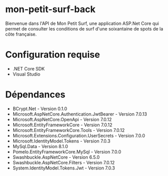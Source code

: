 # mon-petit-surf-back
Bienvenue dans l'API de Mon Petit Surf, une application ASP.Net Core qui permet de consulter les conditions de surf d'une soixantaine de spots de la côte française.

# Configuration requise
- .NET Core SDK
- Visual Studio

# Dépendances
- BCrypt.Net - Version 0.1.0
- Microsoft.AspNetCore.Authentication.JwtBearer - Version 7.0.13
- Microsoft.AspNetCore.OpenApi - Version 7.0.12
- Microsoft.EntityFrameworkCore - Version 7.0.12
- Microsoft.EntityFrameworkCore.Tools - Version 7.0.12
- Microsoft.Extensions.Configuration.UserSecrets - Version 7.0.0
- Microsoft.IdentityModel.Tokens - Version 7.0.3
- MySql.Data - Version 8.1.0
- Pomelo.EntityFrameworkCore.MySql - Version 7.0.0
- Swashbuckle.AspNetCore - Version 6.5.0
- Swashbuckle.AspNetCore.Filters - Version 7.0.12
- System.IdentityModel.Tokens.Jwt - Version 7.0.3
